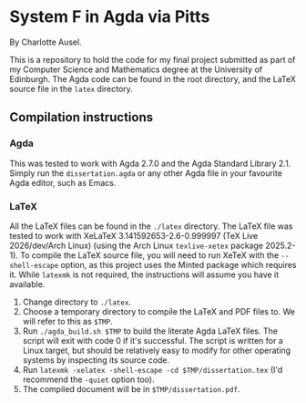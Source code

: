 # System F in Agda via Pitts

By Charlotte Ausel.

This is a repository to hold the code for my final project submitted as part of my Computer Science
and Mathematics degree at the University of Edinburgh. The Agda code can be found in the root
directory, and the LaTeX source file in the `latex` directory.

## Compilation instructions

### Agda

This was tested to work with Agda 2.7.0 and the Agda Standard Library 2.1. Simply run the
`dissertation.agda` or any other Agda file in your favourite Agda editor, such as Emacs.

### LaTeX

All the LaTeX files can be found in the `./latex` directory. The LaTeX file was tested to work with
XeLaTeX 3.141592653-2.6-0.999997 (TeX Live 2026/dev/Arch Linux) (using the Arch Linux
`texlive-xetex` package 2025.2-1). To compile the LaTeX source file, you will need to run XeTeX with
the `--shell-escape` option, as this project uses the Minted package which requires it. While
`latexmk` is not required, the instructions will assume you have it available.

1. Change directory to `./latex`.
2. Choose a temporary directory to compile the LaTeX and PDF files to. We will refer to this as
   `$TMP`.
3. Run `./agda_build.sh $TMP` to build the literate Agda LaTeX files. The script will exit with code
   0 if it's successful. The script is written for a Linux target, but should be relatively easy to
   modify for other operating systems by inspecting its source code.
4. Run `latexmk -xelatex -shell-escape -cd $TMP/dissertation.tex` (I'd recommend the `-quiet` option
   too).
5. The compiled document will be in `$TMP/dissertation.pdf`.
